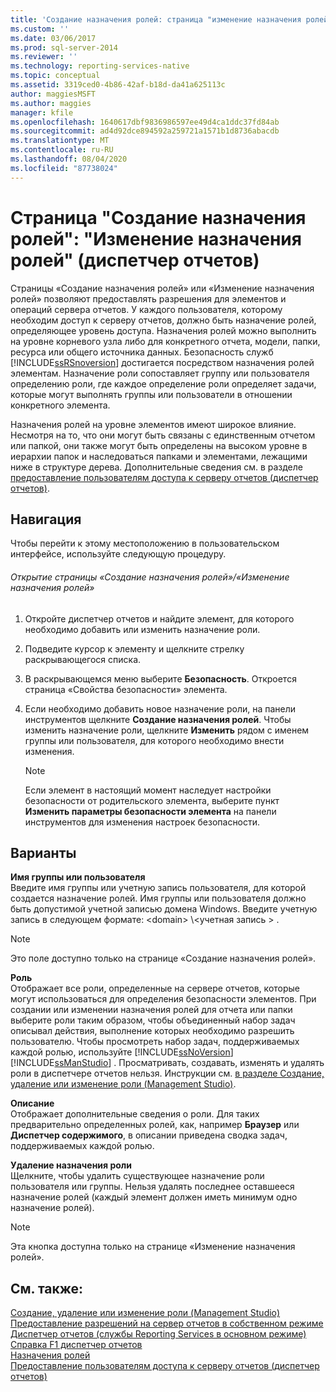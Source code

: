 ```yaml
---
title: 'Создание назначения ролей: страница "изменение назначения ролей" (диспетчер отчетов) | Документация Майкрософт'
ms.custom: ''
ms.date: 03/06/2017
ms.prod: sql-server-2014
ms.reviewer: ''
ms.technology: reporting-services-native
ms.topic: conceptual
ms.assetid: 3319ced0-4b86-42af-b18d-da41a625113c
author: maggiesMSFT
ms.author: maggies
manager: kfile
ms.openlocfilehash: 1640617dbf9836986597ee49d4ca1ddc37fd84ab
ms.sourcegitcommit: ad4d92dce894592a259721a1571b1d8736abacdb
ms.translationtype: MT
ms.contentlocale: ru-RU
ms.lasthandoff: 08/04/2020
ms.locfileid: "87738024"
---
```

# <a name="new-role-assignment-edit-role-assignment-page-report-manager"></a>Страница "Создание назначения ролей": "Изменение назначения ролей" (диспетчер отчетов)
  Страницы «Создание назначения ролей» или «Изменение назначения ролей» позволяют предоставлять разрешения для элементов и операций сервера отчетов. У каждого пользователя, которому необходим доступ к серверу отчетов, должно быть назначение ролей, определяющее уровень доступа. Назначения ролей можно выполнить на уровне корневого узла либо для конкретного отчета, модели, папки, ресурса или общего источника данных. Безопасность служб [!INCLUDE[ssRSnoversion](../includes/ssrsnoversion-md.md)] достигается посредством назначения ролей элементам. Назначение роли сопоставляет группу или пользователя определению роли, где каждое определение роли определяет задачи, которые могут выполнять группы или пользователи в отношении конкретного элемента.  
  
 Назначения ролей на уровне элементов имеют широкое влияние. Несмотря на то, что они могут быть связаны с единственным отчетом или папкой, они также могут быть определены на высоком уровне в иерархии папок и наследоваться папками и элементами, лежащими ниже в структуре дерева. Дополнительные сведения см. в разделе [предоставление пользователям доступа к серверу отчетов &#40;диспетчер отчетов&#41;](security/grant-user-access-to-a-report-server.md).  
  
## <a name="navigation"></a>Навигация  
 Чтобы перейти к этому местоположению в пользовательском интерфейсе, используйте следующую процедуру.  
  
###### <a name="to-open-the-new-role-assignment-or-edit-role-assignment-page"></a>Открытие страницы «Создание назначения ролей»/«Изменение назначения ролей»  
  
1.  Откройте диспетчер отчетов и найдите элемент, для которого необходимо добавить или изменить назначение роли.  
  
2.  Подведите курсор к элементу и щелкните стрелку раскрывающегося списка.  
  
3.  В раскрывающемся меню выберите **Безопасность**. Откроется страница «Свойства безопасности» элемента.  
  
4.  Если необходимо добавить новое назначение роли, на панели инструментов щелкните **Создание назначения ролей**. Чтобы изменить назначение роли, щелкните **Изменить** рядом с именем группы или пользователя, для которого необходимо внести изменения.  
  
    > [!NOTE]  
    >   Если элемент в настоящий момент наследует настройки безопасности от родительского элемента, выберите пункт **Изменить параметры безопасности элемента** на панели инструментов для изменения настроек безопасности.  
  
## <a name="options"></a>Варианты  
 **Имя группы или пользователя**  
 Введите имя группы или учетную запись пользователя, для которой создается назначение ролей. Имя группы или пользователя должно быть допустимой учетной записью домена Windows. Введите учетную запись в следующем формате: \<domain> \\<учетная запись \> .  
  
> [!NOTE]  
>  Это поле доступно только на странице «Создание назначения ролей».  
  
 **Роль**  
 Отображает все роли, определенные на сервере отчетов, которые могут использоваться для определения безопасности элементов. При создании или изменении назначения ролей для отчета или папки выберите роли таким образом, чтобы объединенный набор задач описывал действия, выполнение которых необходимо разрешить пользователю. Чтобы просмотреть набор задач, поддерживаемых каждой ролью, используйте [!INCLUDE[ssNoVersion](../includes/ssnoversion-md.md)] [!INCLUDE[ssManStudio](../includes/ssmanstudio-md.md)] . Просматривать, создавать, изменять и удалять роли в диспетчере отчетов нельзя. Инструкции см. [в разделе Создание, удаление или изменение роли &#40;Management Studio&#41;](security/role-definitions-create-delete-or-modify.md).  
  
 **Описание**  
 Отображает дополнительные сведения о роли. Для таких предварительно определенных ролей, как, например **Браузер** или **Диспетчер содержимого**, в описании приведена сводка задач, поддерживаемых каждой ролью.  
  
 **Удаление назначения роли**  
 Щелкните, чтобы удалить существующее назначение роли пользователя или группы. Нельзя удалять последнее оставшееся назначение ролей (каждый элемент должен иметь минимум одно назначение ролей).  
  
> [!NOTE]  
>  Эта кнопка доступна только на странице «Изменение назначения ролей».  
  
## <a name="see-also"></a>См. также:  
 [Создание, удаление или изменение роли &#40;Management Studio&#41;](security/role-definitions-create-delete-or-modify.md)   
 [Предоставление разрешений на сервер отчетов в собственном режиме](security/granting-permissions-on-a-native-mode-report-server.md)   
 [Диспетчер отчетов (службы Reporting Services в основном режиме)](../../2014/reporting-services/report-manager-ssrs-native-mode.md)   
 [Справка F1 диспетчер отчетов](../../2014/reporting-services/report-manager-f1-help.md)   
 [Назначения ролей](security/role-assignments.md)   
 [Предоставление пользователям доступа к серверу отчетов (диспетчер отчетов)](security/grant-user-access-to-a-report-server.md)  
  
  
